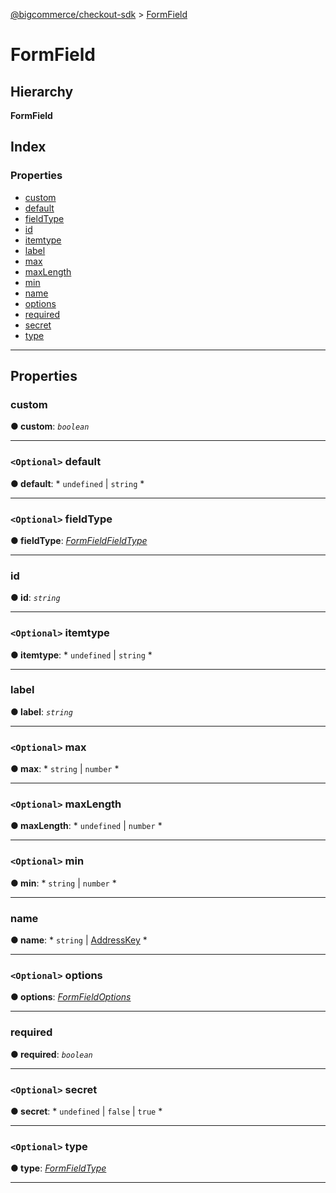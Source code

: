 [@bigcommerce/checkout-sdk](../README.md) > [FormField](../interfaces/formfield.md)

# FormField

## Hierarchy

**FormField**

## Index

### Properties

* [custom](formfield.md#custom)
* [default](formfield.md#default)
* [fieldType](formfield.md#fieldtype)
* [id](formfield.md#id)
* [itemtype](formfield.md#itemtype)
* [label](formfield.md#label)
* [max](formfield.md#max)
* [maxLength](formfield.md#maxlength)
* [min](formfield.md#min)
* [name](formfield.md#name)
* [options](formfield.md#options)
* [required](formfield.md#required)
* [secret](formfield.md#secret)
* [type](formfield.md#type)

---

## Properties

<a id="custom"></a>

###  custom

**● custom**: *`boolean`*

___
<a id="default"></a>

### `<Optional>` default

**● default**: * `undefined` &#124; `string`
*

___
<a id="fieldtype"></a>

### `<Optional>` fieldType

**● fieldType**: *[FormFieldFieldType](../#formfieldfieldtype)*

___
<a id="id"></a>

###  id

**● id**: *`string`*

___
<a id="itemtype"></a>

### `<Optional>` itemtype

**● itemtype**: * `undefined` &#124; `string`
*

___
<a id="label"></a>

###  label

**● label**: *`string`*

___
<a id="max"></a>

### `<Optional>` max

**● max**: * `string` &#124; `number`
*

___
<a id="maxlength"></a>

### `<Optional>` maxLength

**● maxLength**: * `undefined` &#124; `number`
*

___
<a id="min"></a>

### `<Optional>` min

**● min**: * `string` &#124; `number`
*

___
<a id="name"></a>

###  name

**● name**: * `string` &#124; [AddressKey](../#addresskey)
*

___
<a id="options"></a>

### `<Optional>` options

**● options**: *[FormFieldOptions](formfieldoptions.md)*

___
<a id="required"></a>

###  required

**● required**: *`boolean`*

___
<a id="secret"></a>

### `<Optional>` secret

**● secret**: * `undefined` &#124; `false` &#124; `true`
*

___
<a id="type"></a>

### `<Optional>` type

**● type**: *[FormFieldType](../#formfieldtype)*

___

